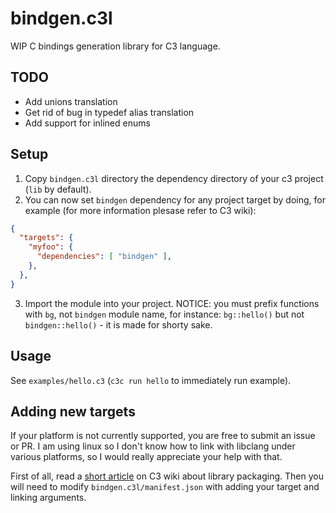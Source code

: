 
# bindgen.c3l

WIP C bindings generation library for C3 language. 

## TODO

- Add unions translation
- Get rid of bug in typedef alias translation
- Add support for inlined enums

## Setup

1. Copy `bindgen.c3l` directory the dependency directory of your c3 project (`lib` by default).
2. You can now set `bindgen` dependency for any project target by doing, for example (for more information plesase refer to C3 wiki):
```json
{
  "targets": {
    "myfoo": {
      "dependencies": [ "bindgen" ],
    },
  },
}
```
3. Import the module into your project. NOTICE: you must prefix functions with `bg`, not `bindgen` module name, for instance: `bg::hello()` but not `bindgen::hello()` - it is made for shorty sake.

## Usage

See `examples/hello.c3` (`c3c run hello` to immediately run example).

## Adding new targets

If your platform is not currently supported, you are free to submit an issue or PR. I am using linux so I don't know how to link with libclang under various platforms, so I would really appreciate your help with that.

First of all, read a [short article](https://c3-lang.org/misc-advanced/library-packaging/) on C3 wiki about library packaging. Then you will need to modify `bindgen.c3l/manifest.json` with adding your target and linking arguments.


